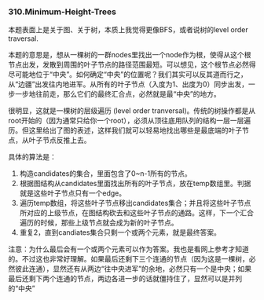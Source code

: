 ### 310.Minimum-Height-Trees

本题表面上是关于图、关于树，本质上我觉得更像BFS，或者说树的level order traversal.

本题的意思是，想从一棵树的一群nodes里找出一个node作为根，使得从这个根节点出发，发散到周围的叶子节点的路径范围最短。可以想见，这个根节点必然得尽可能地位于“中央”。如何确定“中央”的位置呢？我们其实可以反其道而行之，从“边疆”出发往内地进军。从所有的叶子节点（入度为1、出度为0）同步出发，一步一步地往前走，那么它们的最终汇合点，必然就是最“中央”的地方。

很明显，这就是一棵树的层级遍历 (level order tranversal)。传统的树操作都是从root开始的（因为通常只给你一个root），必须从顶往底用队列的结构一层一层遍历。但这里给出了图的表述，这样我们就可以轻易地找出哪些是最底端的叶子节点，从叶子节点反推上去。

具体的算法是：

1. 构造candidates的集合，里面包含了0~n-1所有的节点。
2. 根据图结构从candidates里面找出所有的叶子节点，放在temp数组里。判据就是这些叶子节点只有一个edge。
3. 遍历temp数组，将这些叶子节点移出candidates集合；并且将这些叶子节点所对应的上级节点，在图结构砍去和这些叶子节点的通路。这样，下一个汇合遍历的时候，那些上级节点就会成为新的叶子节点。
4. 重复2，直到candiates集合只剩一个或两个元素，就是最终答案。

注意：为什么最后会有一个或两个元素可以作为答案。我也是看网上参考才知道的。不过这也非常好理解。如果最后还剩下三个连通的节点（因为这是一棵树，必然彼此连通），显然还有从两边“往中央进军”的余地，必然只有一个是中央；如果最后还剩下两个连通的节点，两边各进一步的话就僵持住了，显然可以是并列的“中央”
